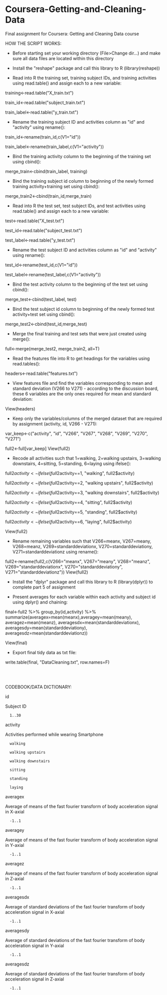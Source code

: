 Coursera-Getting-and-Cleaning-Data
==================================

Final assignment for Coursera: Getting and Cleaning Data course

HOW THE SCRIPT WORKS:

- Before starting set your working directory (File>Change dir...) and make sure all data files are located within this directory

- Install the "reshape" package and call this library to R (library(reshape))

- Read into R the training set, training subject IDs, and training activities using read.table() and assign each to a new variable:



training<-read.table("X_train.txt")

train_id<-read.table("subject_train.txt")

train_label<-read.table("y_train.txt")




- Rename the training subject ID and activities column as "id" and "activity" using rename():



train_id<-rename(train_id,c(V1="id"))

train_label<-rename(train_label,c(V1="activity"))




- Bind the training activity column to the beginning of the training set using cbind():



merge_train<-cbind(train_label, training)




- Bind the training subject id column to beginning of the newly formed training activity+training set using cbind():



merge_train2<-cbind(train_id,merge_train)




- Read into R the test set, test subject IDs, and test activities using read.table() and assign each to a new variable:



test<-read.table("X_test.txt")

test_id<-read.table("subject_test.txt")

test_label<-read.table("y_test.txt")




- Rename the test subject ID and activities column as "id" and "activity" using rename():



test_id<-rename(test_id,c(V1="id"))

test_label<-rename(test_label,c(V1="activity"))




- Bind the test activity column to the beginning of the test set using cbind():



merge_test<-cbind(test_label, test)




- Bind the test subject id column to beginning of the newly formed test activity+test set using cbind():



merge_test2<-cbind(test_id,merge_test)




- Merge the final training and test sets that were just created using merge():



full<-merge(merge_test2, merge_train2, all=T)




- Read the features file into R to get headings for the variables using read.tables():



headers<-read.table("features.txt")




- View features file and find the variables corresponding to mean and standard deviation (V266 to V271) - according to the discussion board, these 6 variables are the only ones required for mean and standard deviation:



View(headers)



- Keep only the variables/columns of the merged dataset that are required by assignment (activity, id, V266 - V271):



var_keep<-c("activity", "id", "V266", "V267", "V268", "V269", "V270", "V271")

full2<-full[var_keep]
View(full2)




- Recode all activities such that 1=walking, 2=walking upstairs, 3=walking downstairs, 4=sitting, 5=standing, 6=laying using ifelse():



full2$activity<-ifelse(full2$activity==1, "walking", full2$activity)

full2$activity<-ifelse(full2$activity==2, "walking upstairs", full2$activity)

full2$activity<-ifelse(full2$activity==3, "walking downstairs", full2$activity)

full2$activity<-ifelse(full2$activity==4, "sitting", full2$activity)

full2$activity<-ifelse(full2$activity==5, "standing", full2$activity)

full2$activity<-ifelse(full2$activity==6, "laying", full2$activity)

View(full2)




- Rename remaining variables such that V266=meanx, V267=meany, V268=meanz, V269=standarddeviationx, V270=standarddeviationy, V271=standarddeviationz using rename():



full2<-rename(full2,c(V266="meanx", V267="meany", V268="meanz", V269="standarddeviationx", V270="standarddeviationy", V271="standarddeviationz"))
View(full2)




- Install the "dplyr" package and call this library to R (library(dplyr)) to complete part 5 of assignment



- Present averages for each variable within each activity and subject id using dplyr() and chaining:



final<-full2 %>% group_by(id,activity) %>% summarize(averagex=mean(meanx),averagey=mean(meany), averagez=mean(meanz), averagesdx=mean(standarddeviationx), averagesdy=mean(standarddeviationy), averagesdz=mean(standarddeviationz))

View(final)




- Export final tidy data as txt file:



write.table(final, "DataCleaning.txt", row.names=F)

<br/><br/>

CODEBOOK/DATA DICTIONARY:

id
   
   Subject ID
      
      1..30

activity
 
   Activities performed while wearing Smartphone
  
      walking
  
      walking upstairs
  
      walking downstairs
  
      sitting
  
      standing
  
      laying



averagex
  
   Average of means of the fast fourier transform of body acceleration signal in X-axial
    
      -1..1
    


averagey
  
   Average of means of the fast fourier transform of body acceleration signal in Y-axial
    
      -1..1
    


averagez
  
   Average of means of the fast fourier transform of body acceleration signal in Z-axial
    
      -1..1



averagesdx
  
   Average of standard deviations of the fast fourier transform of body acceleration signal in X-axial
    
      -1..1



averagesdy
  
   Average of standard deviations of the fast fourier transform of body acceleration signal in Y-axial
    
      -1..1



averagesdz
  
   Average of standard deviations of the fast fourier transform of body acceleration signal in Z-axial
    
      -1..1




